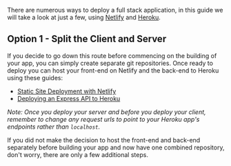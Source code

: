 There are numerous ways to deploy a full stack application, in this guide we will take a look at just a few, using [Netlify](https://www.netlify.com/) and [Heroku](https://www.heroku.com/).

## Option 1 - Split the Client and Server

If you decide to go down this route before commencing on the building of your app, you can simply create separate git repositories. Once ready to deploy you can host your front-end on Netlify and the back-end to Heroku using these guides:

- [Static Site Deployment with Netlify](https://github.com/getfutureproof/fp_guides_wiki/wiki/Deploy-101)
- [Deploying an Express API to Heroku](https://github.com/getfutureproof/fp_guides_wiki/wiki/Deploying-an-Express-API-to-Heroku)

_Note: Once you deploy your server and before you deploy your client, remember to change any request urls to point to your Heroku app's endpoints rather than `localhost`._

If you did not make the decision to host the front-end and back-end separately before building your app and now have one combined repository, don't worry, there are only a few additional steps.